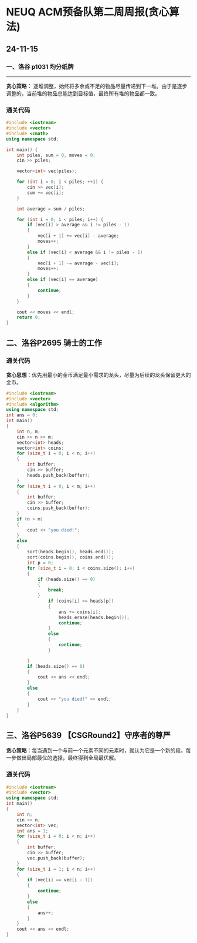 # NEUQ ACM预备队第二周周报(贪心算法)

## 24-11-15

### 一、洛谷 p1031 均分纸牌

****

**贪心策略：** 逐堆调整，始终将多余或不足的物品尽量传递到下一堆。由于是逐步调整的，当前堆的物品总能达到目标值，最终所有堆的物品都一致。

### 通关代码

```c++
#include <iostream>
#include <vector>
#include <cmath>
using namespace std;

int main() {
    int piles, sum = 0, moves = 0;
    cin >> piles;

    vector<int> vec(piles);

    for (int i = 0; i < piles; ++i) {
        cin >> vec[i];
        sum += vec[i];
    }

    int average = sum / piles;

    for (int i = 0; i < piles; i++) {
        if (vec[i] > average && i != piles - 1)
        {
            vec[i + 1] += vec[i] - average;
            moves++;
        }
        else if (vec[i] < average && i != piles - 1)
        {
            vec[i + 1] -= average - vec[i];
            moves++;
        }
        else if (vec[i] == average)
        {
            continue;
        }
    }

    cout << moves << endl;
    return 0;
}

```

## 二、洛谷P2695 骑士的工作

### 通关代码

**贪心思想**：优先用最小的金币满足最小需求的龙头，尽量为后续的龙头保留更大的金币。

```c++
#include <iostream>
#include <vector>
#include <algorithm>
using namespace std;
int ans = 0;
int main()
{
	int n, m;
	cin >> n >> m;
	vector<int> heads;
	vector<int> coins;
	for (size_t i = 0; i < n; i++)
	{
		int buffer;
		cin >> buffer;
		heads.push_back(buffer);
	}
	for (size_t i = 0; i < m; i++)
	{
		int buffer;
		cin >> buffer;
		coins.push_back(buffer);
	}
	if (n > m)
	{
		cout << "you died!";
	}
	else
	{
		sort(heads.begin(), heads.end());
		sort(coins.begin(), coins.end());
		int p = 0;
		for (size_t i = 0; i < coins.size(); i++)
		{
			if (heads.size() == 0)
			{
				break;
			}
				if (coins[i] >= heads[p])
				{
					ans += coins[i];
					heads.erase(heads.begin());
					continue;
				}
				else
				{
					continue;
				}

		}
		if (heads.size() == 0)
		{
			cout << ans << endl;
		}
		else
		{
			cout << "you died!" << endl;
		}
	}
}
```



## 三、洛谷P5639 【CSGRound2】守序者的尊严

**贪心策略**：每当遇到一个与前一个元素不同的元素时，就认为它是一个新的段。每一步做出局部最优的选择，最终得到全局最优解。

### 通关代码

```c++
#include <iostream>
#include <vector>
using namespace std;
int main()
{
	int n;
	cin >> n;
	vector<int> vec;
	int ans = 1;
	for (size_t i = 0; i < n; i++)
	{
		int buffer;
		cin >> buffer;
		vec.push_back(buffer);
	}
	for (size_t i = 1; i < n; i++)
	{
		if (vec[i] == vec[i - 1])
		{
			continue;
		}
		else
		{
			ans++;
		}
	}
	cout << ans << endl;
}
```

